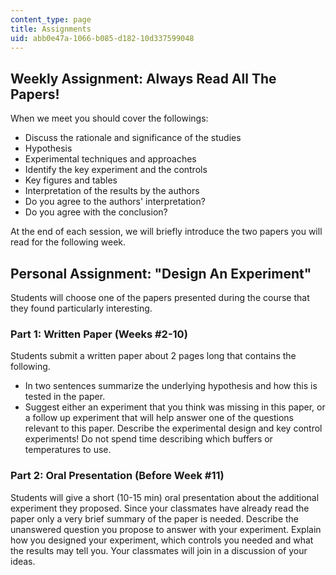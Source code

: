 ```yaml
---
content_type: page
title: Assignments
uid: abb0e47a-1066-b085-d182-10d337599048
---
```


Weekly Assignment: Always Read All The Papers!
----------------------------------------------

When we meet you should cover the followings:

*   Discuss the rationale and significance of the studies
*   Hypothesis
*   Experimental techniques and approaches
*   Identify the key experiment and the controls
*   Key figures and tables
*   Interpretation of the results by the authors
*   Do you agree to the authors' interpretation?
*   Do you agree with the conclusion?

At the end of each session, we will briefly introduce the two papers you will read for the following week.

Personal Assignment: "Design An Experiment"
-------------------------------------------

Students will choose one of the papers presented during the course that they found particularly interesting.

### Part 1: Written Paper (Weeks #2-10)

Students submit a written paper about 2 pages long that contains the following.

*   In two sentences summarize the underlying hypothesis and how this is tested in the paper.
*   Suggest either an experiment that you think was missing in this paper, or a follow up experiment that will help answer one of the questions relevant to this paper. Describe the experimental design and key control experiments! Do not spend time describing which buffers or temperatures to use.

### Part 2: Oral Presentation (Before Week #11)

Students will give a short (10-15 min) oral presentation about the additional experiment they proposed. Since your classmates have already read the paper only a very brief summary of the paper is needed. Describe the unanswered question you propose to answer with your experiment. Explain how you designed your experiment, which controls you needed and what the results may tell you. Your classmates will join in a discussion of your ideas.